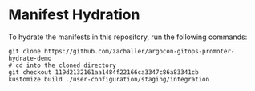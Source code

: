 # Manifest Hydration

To hydrate the manifests in this repository, run the following commands:

```shell
git clone https://github.com/zachaller/argocon-gitops-promoter-hydrate-demo
# cd into the cloned directory
git checkout 119d2132161aa1484f22166ca3347c86a83341cb
kustomize build ./user-configuration/staging/integration
```
